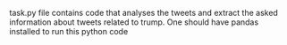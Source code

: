 task.py file contains code that analyses the tweets and extract the asked information about tweets related to trump.
One should have pandas installed to run this python code
